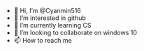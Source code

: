 - 👋 Hi, I’m @Cyanmin516
- 👀 I’m interested in github
- 🌱 I’m currently learning CS
- 💞️ I’m looking to collaborate on windows 10
- 📫 How to reach me 

<!---
Cyanmin516/Cyanmin516 is a ✨ special ✨ repository because its `README.md` (this file) appears on your GitHub profile.
You can click the Preview link to take a look at your changes.
--->

